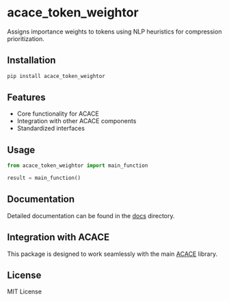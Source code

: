 # acace_token_weightor

Assigns importance weights to tokens using NLP heuristics for compression prioritization.

## Installation

```bash
pip install acace_token_weightor
```

## Features

- Core functionality for ACACE
- Integration with other ACACE components
- Standardized interfaces

## Usage

```python
from acace_token_weightor import main_function

result = main_function()
```

## Documentation

Detailed documentation can be found in the [docs](docs/) directory.

## Integration with ACACE

This package is designed to work seamlessly with the main [ACACE](https://github.com/Sumedh1599/acace) library.

## License

MIT License
